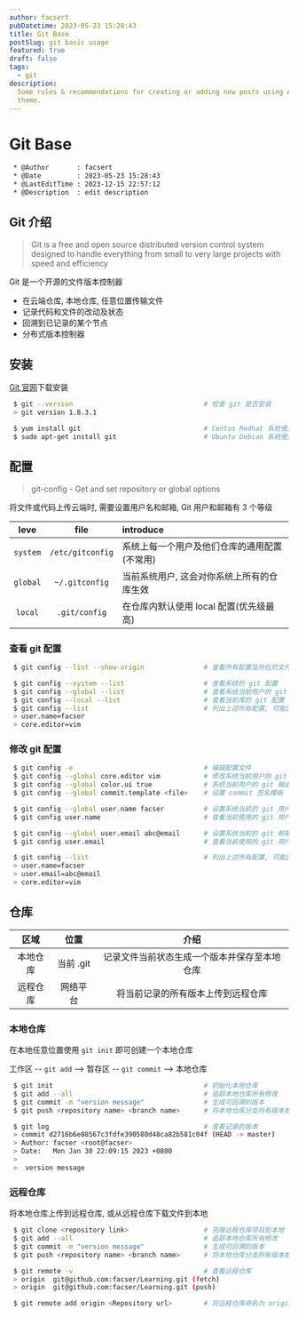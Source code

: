 ```yaml
---
author: facsert
pubDatetime: 2023-05-23 15:28:43
title: Git Base
postSlug: git basic usage
featured: true
draft: false
tags:
  - git
description:
  Some rules & recommendations for creating or adding new posts using AstroPaper
  theme.
---
```


# Git Base

```bash
 * @Author       : facsert
 * @Date         : 2023-05-23 15:28:43
 * @LastEditTime : 2023-12-15 22:57:12
 * @Description  : edit description
```

## Git 介绍

> Git is a free and open source distributed version control system designed to
> handle everything from small to very large projects with speed and efficiency

Git 是一个开源的文件版本控制器

- 在云端仓库, 本地仓库, 任意位置传输文件
- 记录代码和文件的改动及状态
- 回溯到已记录的某个节点
- 分布式版本控制器

## 安装

[Git 官网](https://git-scm.com/)下载安装

```bash
 $ git --version                                 # 检查 git 是否安装
 > git version 1.8.3.1

 $ yum install git                               # Centos Redhat 系统使用 yum 安装
 $ sudo apt-get install git                      # Ubuntu Debian 系统使用 apt
```

## 配置

> git-config - Get and set repository or global options

将文件或代码上传云端时, 需要设置用户名和邮箱, Git 用户和邮箱有 3 个等级

|   leve   |       file       | introduce                                    |
| :------: | :--------------: | :------------------------------------------- |
| `system` | `/etc/gitconfig` | 系统上每一个用户及他们仓库的通用配置(不常用) |
| `global` |  `~/.gitconfig`  | 当前系统用户, 这会对你系统上所有的仓库生效   |
| `local`  |  `.git/config`   | 在仓库内默认使用 local 配置(优先级最高)      |

### 查看 git 配置

```bash
 $ git config --list --show-origin               # 查看所有配置及所在的文件, 早期版本不支持

 $ git config --system --list                    # 查看系统的 git 配置
 $ git config --global --list                    # 查看系统当前用户的 git 配置
 $ git config --local --list                     # 查看当前库的 git 配置
 $ git config --list                             # 列出上述所有配置, 可能出现重复项
 > user.name=facser
 > core.editor=vim
```

### 修改 git 配置

```bash
 $ git config -e                                 # 编辑配置文件
 $ git config --global core.editor vim           # 修改系统当前用户的 git 编辑器为 vim
 $ git config --global color.ui true             # 系统当前用户的 git 输出显示颜色
 $ git config --global commit.template <file>    # 设置 commit 签名模板

 $ git config --global user.name facser          # 设置系统当前的 git 用户名为 facser
 $ git config user.name                          # 查看当前使用的 git 用户名

 $ git config --global user.email abc@email      # 设置系统当前的 git 邮箱为 abc@email
 $ git config user.email                         # 查看当前使用的 git 用户名

 $ git config --list                             # 列出上述所有配置, 可能出现重复项
 > user.name=facser
 > user.email=abc@email
 > core.editor=vim
```

## 仓库

|   区域   |   位置    |                     介绍                     |
| :------: | :-------: | :------------------------------------------: |
| 本地仓库 | 当前 .git | 记录文件当前状态生成一个版本并保存至本地仓库 |
| 远程仓库 | 网络平台  |      将当前记录的所有版本上传到远程仓库      |

### 本地仓库

在本地任意位置使用 `git init` 即可创建一个本地仓库

工作区 -- `git add` --> 暂存区 -- `git commit` --> 本地仓库

```bash
 $ git init                                      # 初始化本地仓库
 $ git add --all                                 # 追踪本地仓库所有修改
 $ git commit -m "version message"               # 生成可回溯的版本
 $ git push <repository name> <branch name>      # 将本地仓库分支所有版本推送到远程仓库对应分支

 $ git log                                       # 查看记录的版本
 > commit d2716b6e88567c3fdfe390580d48ca82b581c04f (HEAD -> master)
 > Author: facser <root@facser>
 > Date:   Mon Jan 30 22:09:15 2023 +0800
 >
 >  version message
```

### 远程仓库

将本地仓库上传到远程仓库, 或从远程仓库下载文件到本地

```bash
 $ git clone <repository link>                   # 克隆远程仓库项目到本地
 $ git add --all                                 # 追踪本地仓库所有修改
 $ git commit -m "version message"               # 生成可回溯的版本
 $ git push <repository name> <branch name>      # 将本地仓库分支所有版本推送到远程仓库对应分支

 $ git remote -v                                 # 查看远程仓库
 > origin  git@github.com:facser/Learning.git (fetch)
 > origin  git@github.com:facser/Learning.git (push)

 $ git remote add origin <Repository url>        # 将远程仓库命名为 origin 并关联本地仓库
```
